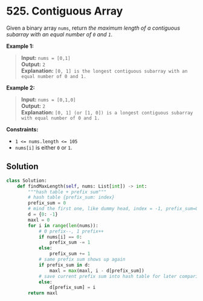 # 525. Contiguous Array

Given a binary array `nums`, return *the maximum length of a contiguous subarray with an equal number of `0` and `1`*.


**Example 1:**

>**Input:** `nums = [0,1]`  
**Output:** `2`  
**Explanation:** `[0, 1] is the longest contiguous subarray with an equal number of 0 and 1.`

**Example 2:**

>**Input:** `nums = [0,1,0]`  
**Output:** `2`  
**Explanation:** `[0, 1] (or [1, 0]) is a longest contiguous subarray with equal number of 0 and 1.`
 


**Constraints:**

* `1 <= nums.length <= 105`
* `nums[i]` is either `0` or `1`.

## Solution
```python
class Solution:
    def findMaxLength(self, nums: List[int]) -> int:
        """hash table + prefix sum"""
        # hash table {prefix_sum: index}
        prefix_sum = 0
        # mind the first one, like dummy head, index = -1, prefix_sum=0
        d = {0: -1}
        maxl = 0
        for i in range(len(nums)):
            # 0 prefix--, 1 prefix++
            if nums[i] == 0:
                prefix_sum -= 1
            else:
                prefix_sum += 1
            # same prefix sum shows up again
            if prefix_sum in d:
                maxl = max(maxl, i - d[prefix_sum])
            # save current prefix sum into hash table for later comparison
            else:
                d[prefix_sum] = i
        return maxl
```
